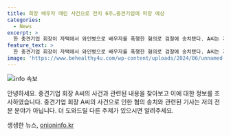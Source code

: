 ```yaml
---
title: 회장 배우자 때린 사건으로 전치 6주…중견기업에 파장 예상
categories:
  - News
excerpt: >
  한 중견기업 회장이 자택에서 와인병으로 배우자를 폭행한 혐의로 검찰에 송치됐다. A씨는 지난 5월 말 와인병으로 배우자의 머리를 가격하며 전치 6주의 상해를 입힌 것으로 알려졌다. A씨는 과거에도 폭행을 가했으며, 살인미수로 고소당했다. 경찰은 수사에 착수해 구속영장을 신청했으나 법원은 받아들이지 않았다.
feature_text: >
  한 중견기업 회장이 자택에서 와인병으로 배우자를 폭행한 혐의로 검찰에 송치됐다. A씨는 지난 5월 말 와인병으로 배우자의 머리를 가격하며 전치 6주의 상해를 입힌 것으로 알려졌다. A씨는 과거에도 폭행을 가했으며, 살인미수로 고소당했다. 경찰은 수사에 착수해 구속영장을 신청했으나 법원은 받아들이지 않았다.
image: 'https://www.behealthy4u.com/wp-content/uploads/2024/06/unnamed-file.png'
---
```


<p><img src="https://www.behealthy4u.com/wp-content/uploads/2024/06/unnamed-file.png" alt="info 속보" /></p>

<p>안녕하세요. 중견기업 회장 A씨의 사건과 관련된 내용을 찾아보고 이에 대한 정보를 조사하였습니다. 중견기업 회장 A씨의 사건으로 인한 혐의 송치와 관련된 기사는 저의 전문 분야가 아닙니다. 더 도와드릴 다른 주제가 있으시면 알려주세요.</p>
생생한 뉴스, <a href="https://onioninfo.kr" rel="dofollow">onioninfo.kr</a>



